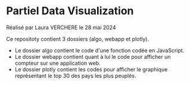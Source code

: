 # Partiel Data Visualization  

Réalisé par Laura VERCHERE le 28 mai 2024  

Ce repositoty contient 3 dossiers (algo, webapp et plotly). 
  
- Le dossier algo contient le code d'une fonction codée en JavaScript.  
- Le dossier webapp contient quant à lui le code pour afficher un compteur sur une application web.  
- Le dossier plotly contient les codes pour afficher le graphique représentant le top 30 des pays les plus peuplés.
